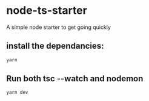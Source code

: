 # node-ts-starter

A simple node starter to get going quickly

## install the dependancies:
```bash
yarn
```

## Run both tsc --watch and nodemon
```bash
yarn dev
```

